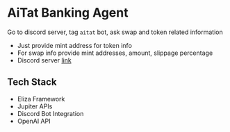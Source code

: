 # AiTat Banking Agent

Go to discord server, tag `aitat` bot, ask swap and token related information

- Just provide mint address for token info
- For swap info provide mint addresses, amount, slippage percentage
- Discord server [link](https://discord.gg/MfwGavXG)

## Tech Stack

- Eliza Framework
- Jupiter APIs
- Discord Bot Integration
- OpenAI API
